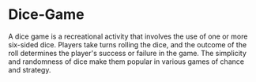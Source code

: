 # Dice-Game
 A dice game is a recreational activity that involves the use of one or more six-sided dice. Players take turns rolling the dice, and the outcome of the roll determines the player's success or failure in the game. The simplicity and randomness of dice make them popular in various games of chance and strategy.
